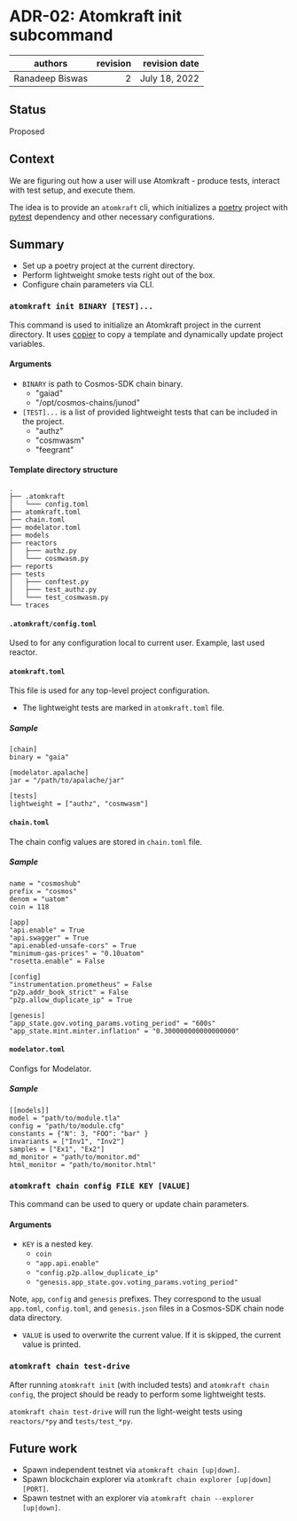 # ADR-02: Atomkraft init subcommand

| authors         | revision | revision date |
| --------------- | -------: | ------------: |
| Ranadeep Biswas |        2 | July 18, 2022 |

## Status

Proposed

## Context

We are figuring out how a user will use Atomkraft - produce tests, interact with test setup, and execute them.

The idea is to provide an `atomkraft` cli, which initializes a [poetry](https://python-poetry.org) project with [pytest](https://docs.pytest.org) dependency and other necessary configurations.

## Summary

- Set up a poetry project at the current directory.
- Perform lightweight smoke tests right out of the box.
- Configure chain parameters via CLI.

### `atomkraft init BINARY [TEST]...`

This command is used to initialize an Atomkraft project in the current directory.
It uses [copier](https://pypi.org/project/copier) to copy a template and dynamically update project variables.

#### Arguments

- `BINARY` is path to Cosmos-SDK chain binary.
  - "gaiad"
  - "/opt/cosmos-chains/junod"
- `[TEST]...` is a list of provided lightweight tests that can be included in the project.
  - "authz"
  - "cosmwasm"
  - "feegrant"

#### Template directory structure

```
.
├── .atomkraft
│   └─── config.toml
├── atomkraft.toml
├── chain.toml
├── modelator.toml
├── models
├── reactors
│   ├─── authz.py
│   └─── cosmwasm.py
├── reports
├── tests
│   ├─── conftest.py
│   ├─── test_authz.py
│   └─── test_cosmwasm.py
└── traces
```

#### `.atomkraft/config.toml`

Used to for any configuration local to current user. Example, last used reactor.

#### `atomkraft.toml`

This file is used for any top-level project configuration.

- The lightweight tests are marked in `atomkraft.toml` file.

##### Sample

```
[chain]
binary = "gaia"

[modelator.apalache]
jar = "/path/to/apalache/jar"

[tests]
lightweight = ["authz", "cosmwasm"]
```

#### `chain.toml`

The chain config values are stored in `chain.toml` file.

##### Sample

```
name = "cosmoshub"
prefix = "cosmos"
denom = "uatom"
coin = 118

[app]
"api.enable" = True
"api.swagger" = True
"api.enabled-unsafe-cors" = True
"minimum-gas-prices" = "0.10uatom"
"rosetta.enable" = False

[config]
"instrumentation.prometheus" = False
"p2p.addr_book_strict" = False
"p2p.allow_duplicate_ip" = True

[genesis]
"app_state.gov.voting_params.voting_period" = "600s"
"app_state.mint.minter.inflation" = "0.300000000000000000"
```

#### `modelator.toml`

Configs for Modelator.

##### Sample

```
[[models]]
model = "path/to/module.tla"
config = "path/to/module.cfg"
constants = {"N": 3, "FOO": "bar" }
invariants = ["Inv1", "Inv2"]
samples = ["Ex1", "Ex2"]
md_monitor = "path/to/monitor.md"
html_monitor = "path/to/monitor.html"
```

### `atomkraft chain config FILE KEY [VALUE]`

This command can be used to query or update chain parameters.

#### Arguments

- `KEY` is a nested key.
  - `coin`
  - `"app.api.enable"`
  - `"config.p2p.allow_duplicate_ip"`
  - `"genesis.app_state.gov.voting_params.voting_period"`

Note, `app`, `config` and `genesis` prefixes. They correspond to the usual `app.toml`, `config.toml`, and `genesis.json` files in a Cosmos-SDK chain node data directory.

- `VALUE` is used to overwrite the current value. If it is skipped, the current value is printed.

### `atomkraft chain test-drive`

After running `atomkraft init` (with included tests) and `atomkraft chain config`, the project should be ready to perform some lightweight tests.

`atomkraft chain test-drive` will run the light-weight tests using `reactors/*py` and `tests/test_*py`.

## Future work

- Spawn independent testnet via `atomkraft chain [up|down]`.
- Spawn blockchain explorer via `atomkraft chain explorer [up|down] [PORT]`.
- Spawn testnet with an explorer via `atomkraft chain --explorer [up|down]`.
